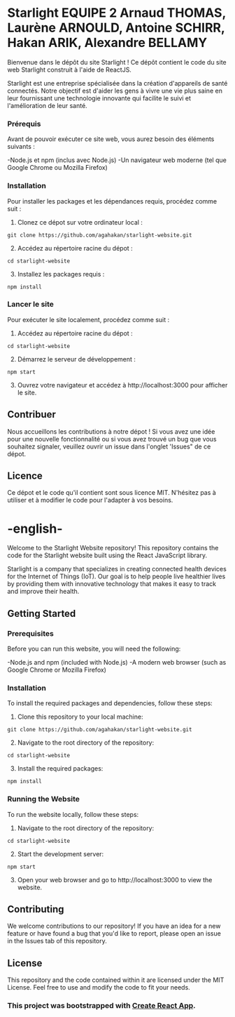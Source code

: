 # Starlight EQUIPE 2 Arnaud THOMAS, Laurène ARNOULD, Antoine SCHIRR, Hakan ARIK, Alexandre BELLAMY
Bienvenue dans le dépôt du site Starlight !
Ce dépôt contient le code du site web Starlight construit à l'aide de ReactJS.

Starlight est une entreprise spécialisée dans la création d'appareils de santé connectés.
Notre objectif est d'aider les gens à vivre une vie plus saine en leur fournissant une technologie innovante qui facilite le suivi et l'amélioration de leur santé.

### Prérequis

Avant de pouvoir exécuter ce site web, vous aurez besoin des éléments suivants :

-Node.js et npm (inclus avec Node.js)
-Un navigateur web moderne (tel que Google Chrome ou Mozilla Firefox)

### Installation

Pour installer les packages et les dépendances requis, procédez comme suit :

1. Clonez ce dépot sur votre ordinateur local :
```
git clone https://github.com/agahakan/starlight-website.git
```
2. Accédez au répertoire racine du dépot :
```
cd starlight-website
```
3. Installez les packages requis :
```
npm install
```

### Lancer le site

Pour exécuter le site localement, procédez comme suit :
1. Accédez au répertoire racine du dépot :
```
cd starlight-website
```
2. Démarrez le serveur de développement :
```
npm start
```
3. Ouvrez votre navigateur et accédez à http://localhost:3000 pour afficher le site.

## Contribuer

Nous accueillons les contributions à notre dépot ! Si vous avez une idée pour une nouvelle fonctionnalité ou si vous avez trouvé un bug que vous souhaitez signaler, veuillez ouvrir un issue dans l'onglet 'Issues" de ce dépot.

## Licence

Ce dépot et le code qu'il contient sont sous licence MIT. N'hésitez pas à utiliser et à modifier le code pour l'adapter à vos besoins.

# -english-
Welcome to the Starlight Website repository!
This repository contains the code for the Starlight website built using the React JavaScript library.

Starlight is a company that specializes in creating connected health devices for the Internet of Things (IoT).
Our goal is to help people live healthier lives by providing them with innovative technology that makes it easy to track and improve their health.

## Getting Started

### Prerequisites

Before you can run this website, you will need the following:

-Node.js and npm (included with Node.js)
-A modern web browser (such as Google Chrome or Mozilla Firefox)

### Installation

To install the required packages and dependencies, follow these steps:

1. Clone this repository to your local machine:
```
git clone https://github.com/agahakan/starlight-website.git
```
2. Navigate to the root directory of the repository:
```
cd starlight-website
```
3. Install the required packages:
```
npm install
```

### Running the Website

To run the website locally, follow these steps:
1. Navigate to the root directory of the repository:
```
cd starlight-website
```
2. Start the development server:
```
npm start
```
3. Open your web browser and go to http://localhost:3000 to view the website.

## Contributing

We welcome contributions to our repository! If you have an idea for a new feature or have found a bug that you'd like to report, please open an issue in the Issues tab of this repository.

## License

This repository and the code contained within it are licensed under the MIT License. Feel free to use and modify the code to fit your needs.

### This project was bootstrapped with [Create React App](https://github.com/facebook/create-react-app).
